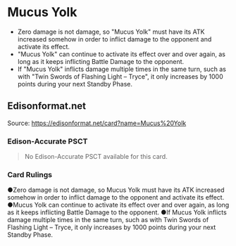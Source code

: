 # Mucus Yolk

*   Zero damage is not damage, so "Mucus Yolk" must have its ATK increased somehow in order to inflict damage to the opponent and activate its effect.
*   "Mucus Yolk" can continue to activate its effect over and over again, as long as it keeps inflicting Battle Damage to the opponent.
*   If "Mucus Yolk" inflicts damage multiple times in the same turn, such as with "Twin Swords of Flashing Light – Tryce", it only increases by 1000 points during your next Standby Phase.

## Edisonformat.net

Source: https://edisonformat.net/card?name=Mucus%20Yolk

### Edison-Accurate PSCT

> No Edison-Accurate PSCT available for this card.

### Card Rulings

●Zero damage is not damage, so Mucus Yolk must have its ATK increased somehow in order to inflict damage to the opponent and activate its effect.
●Mucus Yolk can continue to activate its effect over and over again, as long as it keeps inflicting Battle Damage to the opponent.
●If Mucus Yolk inflicts damage multiple times in the same turn, such as with Twin Swords of Flashing Light – Tryce, it only increases by 1000 points during your next Standby Phase.
            
